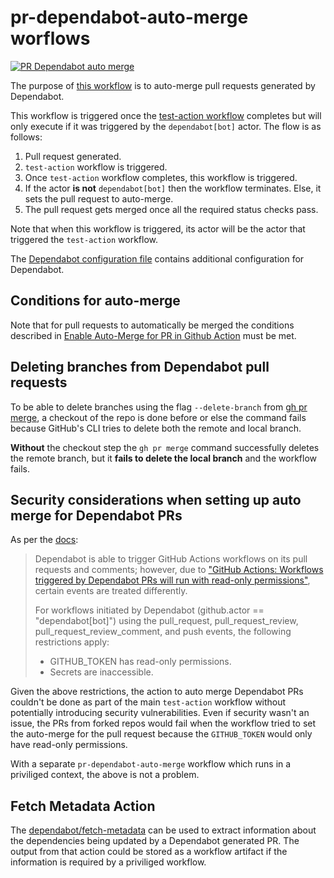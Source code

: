 # pr-dependabot-auto-merge worflows

[![PR Dependabot auto merge](https://github.com/edumserrano/find-create-or-update-comment/actions/workflows/pr-dependabot-auto-merge.yml/badge.svg)](https://github.com/edumserrano/find-create-or-update-comment/actions/workflows/pr-dependabot-auto-merge.yml)

The purpose of [this workflow](/.github/workflows/pr-dependabot-auto-merge.yml) is to auto-merge pull requests generated by Dependabot.

This workflow is triggered once the [test-action workflow](/docs/dev-notes/workflows/test-action-workflow.md) completes but will only execute if it was triggered by the `dependabot[bot]` actor. The flow is as follows:

1) Pull request generated.
2) `test-action` workflow is triggered.
3) Once `test-action` workflow completes, this workflow is triggered.
4) If the actor **is not** `dependabot[bot]` then the workflow terminates. Else, it sets the pull request to auto-merge.
5) The pull request gets merged once all the required status checks pass.

Note that when this workflow is triggered, its actor will be the actor that triggered the `test-action` workflow.

The [Dependabot configuration file](/.github/dependabot.yml) contains additional configuration for Dependabot.

## Conditions for auto-merge

Note that for pull requests to automatically be merged the conditions described in [Enable Auto-Merge for PR in Github Action](https://github.com/cli/cli/discussions/3660) must be met.

## Deleting branches from Dependabot pull requests

To be able to delete branches using the flag `--delete-branch` from [gh pr merge](https://cli.github.com/manual/gh_pr_merge), a checkout of the repo is done before or else the command fails because GitHub's CLI tries to delete both the remote and local branch.

**Without** the checkout step the `gh pr merge` command successfully deletes the remote branch, but it **fails to delete the local branch** and the workflow fails.

## Security considerations when setting up auto merge for Dependabot PRs

As per the [docs](https://docs.github.com/en/code-security/supply-chain-security/keeping-your-dependencies-updated-automatically/automating-dependabot-with-github-actions#responding-to-events):

> Dependabot is able to trigger GitHub Actions workflows on its pull requests and comments; however, due to ["GitHub Actions: Workflows triggered by Dependabot PRs will run with read-only permissions"](https://github.blog/changelog/2021-02-19-github-actions-workflows-triggered-by-dependabot-prs-will-run-with-read-only-permissions/), certain events are treated differently.
>
> For workflows initiated by Dependabot (github.actor == "dependabot[bot]") using the pull_request, pull_request_review, pull_request_review_comment, and push events, the following restrictions apply:
>
> - GITHUB_TOKEN has read-only permissions.
> - Secrets are inaccessible.
>

Given the above restrictions, the action to auto merge Dependabot PRs couldn't be done as part of the main `test-action` workflow without potentially introducing security vulnerabilities. Even if security wasn't an issue, the PRs from forked repos would fail when the workflow tried to set the auto-merge for the pull request because the `GITHUB_TOKEN` would only have read-only permissions.

With a separate `pr-dependabot-auto-merge` workflow which runs in a priviliged context, the above is not a problem.

## Fetch Metadata Action

The [dependabot/fetch-metadata](https://github.com/dependabot/fetch-metadata) can be used to extract information about the dependencies being updated by a Dependabot generated PR. The output from that action could be stored as a workflow artifact if the information is required by a priviliged workflow.

